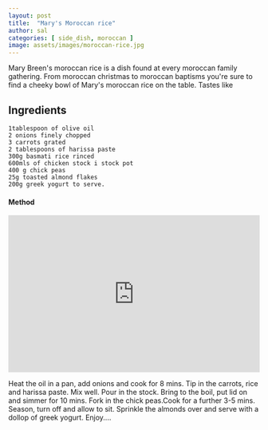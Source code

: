 ```yaml
---
layout: post
title:  "Mary's Moroccan rice"
author: sal
categories: [ side_dish, moroccan ]
image: assets/images/moroccan-rice.jpg
---
```

Mary Breen's moroccan rice is a dish found at every moroccan family gathering. From moroccan christmas to moroccan baptisms you're sure to find a cheeky
bowl of Mary's moroccan rice on the table. Tastes like


## Ingredients

```
1tablespoon of olive oil
2 onions finely chopped
3 carrots grated
2 tablespoons of harissa paste
300g basmati rice rinced
600mls of chicken stock i stock pot
400 g chick peas
25g toasted almond flakes
200g greek yogurt to serve.
```

#### Method

<p><iframe style="width:100%;" height="315" src="https://www.youtube.com/embed/jCLbgXxm7dc" frameborder="0" allowfullscreen></iframe></p>

Heat the oil in a pan, add onions and cook for 8 mins.
Tip in the carrots, rice and harissa paste. Mix well.
Pour in the stock.
Bring to the boil, put lid on and simmer for 10 mins.
Fork in the chick peas.Cook for a further 3-5 mins.
Season, turn off and allow to sit.
Sprinkle the almonds over and serve with a dollop of greek yogurt.
Enjoy....